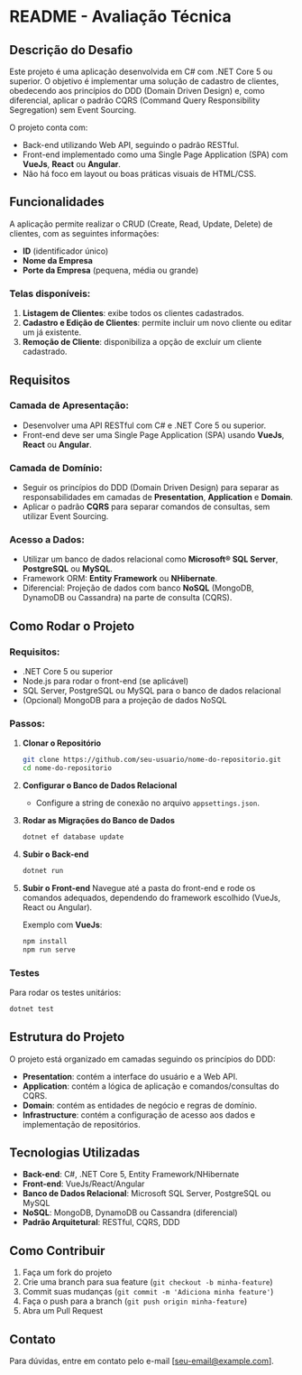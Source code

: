 # README - Avaliação Técnica

## Descrição do Desafio

Este projeto é uma aplicação desenvolvida em C# com .NET Core 5 ou superior. O objetivo é implementar uma solução de cadastro de clientes, obedecendo aos princípios do DDD (Domain Driven Design) e, como diferencial, aplicar o padrão CQRS (Command Query Responsibility Segregation) sem Event Sourcing.

O projeto conta com:

- Back-end utilizando Web API, seguindo o padrão RESTful.
- Front-end implementado como uma Single Page Application (SPA) com **VueJs**, **React** ou **Angular**.
- Não há foco em layout ou boas práticas visuais de HTML/CSS.

## Funcionalidades

A aplicação permite realizar o CRUD (Create, Read, Update, Delete) de clientes, com as seguintes informações:

- **ID** (identificador único)
- **Nome da Empresa**
- **Porte da Empresa** (pequena, média ou grande)

### Telas disponíveis:

1. **Listagem de Clientes**: exibe todos os clientes cadastrados.
2. **Cadastro e Edição de Clientes**: permite incluir um novo cliente ou editar um já existente.
3. **Remoção de Cliente**: disponibiliza a opção de excluir um cliente cadastrado.

## Requisitos

### Camada de Apresentação:
- Desenvolver uma API RESTful com C# e .NET Core 5 ou superior.
- Front-end deve ser uma Single Page Application (SPA) usando **VueJs**, **React** ou **Angular**.

### Camada de Domínio:
- Seguir os princípios do DDD (Domain Driven Design) para separar as responsabilidades em camadas de **Presentation**, **Application** e **Domain**.
- Aplicar o padrão **CQRS** para separar comandos de consultas, sem utilizar Event Sourcing.

### Acesso a Dados:
- Utilizar um banco de dados relacional como **Microsoft® SQL Server**, **PostgreSQL** ou **MySQL**.
- Framework ORM: **Entity Framework** ou **NHibernate**.
- Diferencial: Projeção de dados com banco **NoSQL** (MongoDB, DynamoDB ou Cassandra) na parte de consulta (CQRS).

## Como Rodar o Projeto

### Requisitos:
- .NET Core 5 ou superior
- Node.js para rodar o front-end (se aplicável)
- SQL Server, PostgreSQL ou MySQL para o banco de dados relacional
- (Opcional) MongoDB para a projeção de dados NoSQL

### Passos:

1. **Clonar o Repositório**
   ```bash
   git clone https://github.com/seu-usuario/nome-do-repositorio.git
   cd nome-do-repositorio
   ```

2. **Configurar o Banco de Dados Relacional**
   - Configure a string de conexão no arquivo `appsettings.json`.

3. **Rodar as Migrações do Banco de Dados**
   ```bash
   dotnet ef database update
   ```

4. **Subir o Back-end**
   ```bash
   dotnet run
   ```

5. **Subir o Front-end**
   Navegue até a pasta do front-end e rode os comandos adequados, dependendo do framework escolhido (VueJs, React ou Angular).

   Exemplo com **VueJs**:
   ```bash
   npm install
   npm run serve
   ```

### Testes

Para rodar os testes unitários:

```bash
dotnet test
```

## Estrutura do Projeto

O projeto está organizado em camadas seguindo os princípios do DDD:

- **Presentation**: contém a interface do usuário e a Web API.
- **Application**: contém a lógica de aplicação e comandos/consultas do CQRS.
- **Domain**: contém as entidades de negócio e regras de domínio.
- **Infrastructure**: contém a configuração de acesso aos dados e implementação de repositórios.

## Tecnologias Utilizadas

- **Back-end**: C#, .NET Core 5, Entity Framework/NHibernate
- **Front-end**: VueJs/React/Angular
- **Banco de Dados Relacional**: Microsoft SQL Server, PostgreSQL ou MySQL
- **NoSQL**: MongoDB, DynamoDB ou Cassandra (diferencial)
- **Padrão Arquitetural**: RESTful, CQRS, DDD

## Como Contribuir

1. Faça um fork do projeto
2. Crie uma branch para sua feature (`git checkout -b minha-feature`)
3. Commit suas mudanças (`git commit -m 'Adiciona minha feature'`)
4. Faça o push para a branch (`git push origin minha-feature`)
5. Abra um Pull Request

## Contato

Para dúvidas, entre em contato pelo e-mail [seu-email@example.com].